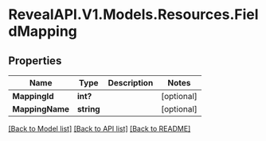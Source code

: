 # RevealAPI.V1.Models.Resources.FieldMapping
## Properties

Name | Type | Description | Notes
------------ | ------------- | ------------- | -------------
**MappingId** | **int?** |  | [optional] 
**MappingName** | **string** |  | [optional] 

[[Back to Model list]](../README.md#documentation-for-models) [[Back to API list]](../README.md#documentation-for-api-endpoints) [[Back to README]](../README.md)

